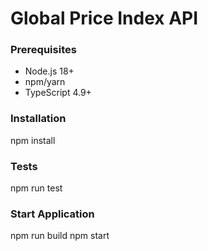# Global Price Index API

### Prerequisites

- Node.js 18+
- npm/yarn
- TypeScript 4.9+

### Installation
npm install

### Tests
npm run test

### Start Application
npm run build
npm start